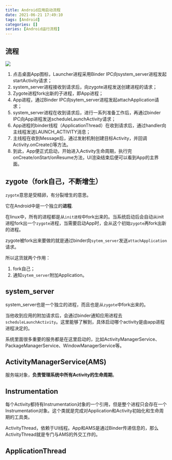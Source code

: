 ```yaml
---
title: Android应用启动流程
date: 2021-06-21 17:49:10
tags: [Android]
categories: []
series: [Android运行流程]
---
```


## 流程

![](/images/启动流程.png)

1. 点击桌面App图标，Launcher进程采用Binder IPC向system_server进程发起startActivity请求；
2. system_server进程接收到请求后，向zygote进程发送创建进程的请求；
3. Zygote进程fork出新的子进程，即App进程；
4. App进程，通过Binder IPC向sytem_server进程发起attachApplication请求；
5. system_server进程在收到请求后，进行一系列准备工作后，再通过binder IPC向App进程发送scheduleLaunchActivity请求；
6. App进程的binder线程（ApplicationThread）在收到请求后，通过handler向主线程发送LAUNCH_ACTIVITY消息；
7. 主线程在收到Message后，通过发射机制创建目标Activity，并回调Activity.onCreate()等方法。
8. 到此，App便正式启动，开始进入Activity生命周期，执行完onCreate/onStart/onResume方法，UI渲染结束后便可以看到App的主界面。

## zygote（fork自己，不断增生）

`zygote`意思是受精卵，有分裂增生的意思。

它在Android中是一个独立的**进程**.

在linux中，所有的进程都是从`init进程`中fork出来的。当系统启动后会自动从init进程fork出一个`zygote`进程，当需要启动App时，会从这个初始`zygote`再fork出新的进程。

zygote被fork出来要做的就是通过binder向`sytem_server`发送`attachApplication`请求。

所以这货就两个作用：

1. fork自己；
2. 通知`sytem_server`附加Application。

## system_server

system_server也是一个独立的进程，而且也是从`zygote`中fork出来的。

当他收到应用的附加请求后，会通过binder通知应用进程去`scheduleLaunchActivity`。这里能够了解到，具体启动哪个activity是由app进程进程决定的。

系统里面很多重要的服务都是在这里启动的，比如ActivityManagerService、PackageManagerService、WindowManagerService等。

## ActivityManagerService(AMS)

服务端对象，**负责管理系统中所有Activity的生命周期**。

## Instrumentation

每个Activity都持有Instrumentation对象的一个引用，但是整个进程只会存在一个Instrumentation对象。这个类就是完成对Application和Activity初始化和生命周期的工具类。

ActivityThread，依赖于UI线程。App和AMS是通过Binder传递信息的，那么ActivityThread就是专门与AMS的外交工作的。

## ApplicationThread


